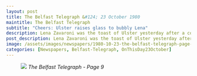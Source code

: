 ```yaml
---
layout: post
title: The Belfast Telegraph &#124; 23 October 1980
maintitle: The Belfast Telegraph
subtitle: "Cheers: Ulster raises glass to bubbly Lena"
description: Lena Zavaroni was the toast of Ulster yesterday after a cocktail was christened in honour of the Scots singer now touring the province.
post_description: Lena Zavaroni was the toast of Ulster yesterday after a cocktail was christened in honour of the Scots singer now touring the province.
image: /assets/images/newspapers/1980-10-23-the-belfast-telegraph-page-9.png
categories: [Newspapers, Belfast-Telegraph, OnThisDay23October]
---
```


<figure class="fig3">
<a href="{{ page.image }}"><img src="{{ page.image }}" class="full-width zoom-in" /></a>
<cite>The Belfast Telegraph - Page 9</cite>
</figure>


